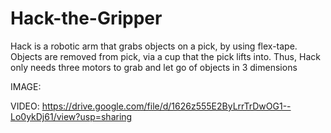 # Hack-the-Gripper
Hack is a robotic arm that grabs objects on a pick, by using flex-tape. Objects are removed from pick, via a cup that the pick lifts into. Thus, Hack only needs three motors to grab and let go of objects in 3 dimensions

IMAGE:


VIDEO:
https://drive.google.com/file/d/1626z555E2ByLrrTrDwOG1--Lo0ykDj61/view?usp=sharing
